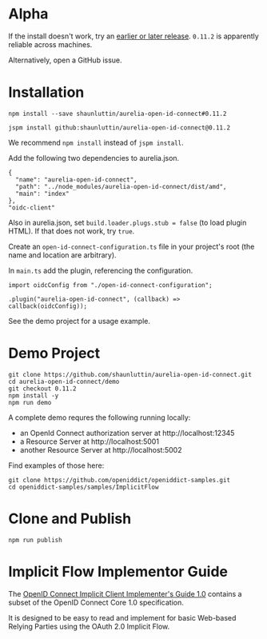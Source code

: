# Alpha

If the install doesn't work, try an [earlier or later release][0]. `0.11.2` is apparently reliable across machines.

Alternatively, open a GitHub issue.

# Installation

    npm install --save shaunluttin/aurelia-open-id-connect#0.11.2
    
    jspm install github:shaunluttin/aurelia-open-id-connect@0.11.2

We recommend `npm install` instead of `jspm install`. 

Add the following two dependencies to aurelia.json.

```
{
  "name": "aurelia-open-id-connect",
  "path": "../node_modules/aurelia-open-id-connect/dist/amd",
  "main": "index"
},
"oidc-client"
```

Also in aurelia.json, set `build.loader.plugs.stub = false` (to load plugin HTML). If that does not work, try `true`.

Create an `open-id-connect-configuration.ts` file in your project's root (the name and location are arbitrary).

In `main.ts` add the plugin, referencing the configuration.

    import oidcConfig from "./open-id-connect-configuration";    

    .plugin("aurelia-open-id-connect", (callback) => callback(oidcConfig));

See the demo project for a usage example.

# Demo Project 
   
    git clone https://github.com/shaunluttin/aurelia-open-id-connect.git
    cd aurelia-open-id-connect/demo
    git checkout 0.11.2
    npm install -y
    npm run demo

A complete demo requres the following running locally: 

* an OpenId Connect authorization server at http://localhost:12345    
* a Resource Server at http://localhost:5001
* another Resource Server at http://localhost:5002

Find examples of those here:

    git clone https://github.com/openiddict/openiddict-samples.git
    cd openiddict-samples/samples/ImplicitFlow

# Clone and Publish 

    npm run publish

# Implicit Flow Implementor Guide

The [OpenID Connect Implicit Client Implementer's Guide 1.0][1] contains a subset of the OpenID Connect Core 1.0 specification. 

It is designed to be easy to read and implement for basic Web-based Relying Parties using the OAuth 2.0 Implicit Flow.


[0]: https://github.com/shaunluttin/aurelia-open-id-connect/releases
[1]: http://openid.net/specs/openid-connect-implicit-1_0.html

